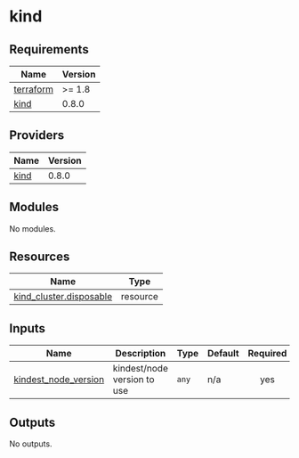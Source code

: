 # kind

<!-- BEGINNING OF PRE-COMMIT-TERRAFORM DOCS HOOK -->
## Requirements

| Name | Version |
|------|---------|
| <a name="requirement_terraform"></a> [terraform](#requirement\_terraform) | >= 1.8 |
| <a name="requirement_kind"></a> [kind](#requirement\_kind) | 0.8.0 |

## Providers

| Name | Version |
|------|---------|
| <a name="provider_kind"></a> [kind](#provider\_kind) | 0.8.0 |

## Modules

No modules.

## Resources

| Name | Type |
|------|------|
| [kind_cluster.disposable](https://registry.terraform.io/providers/tehcyx/kind/0.8.0/docs/resources/cluster) | resource |

## Inputs

| Name | Description | Type | Default | Required |
|------|-------------|------|---------|:--------:|
| <a name="input_kindest_node_version"></a> [kindest\_node\_version](#input\_kindest\_node\_version) | kindest/node version to use | `any` | n/a | yes |

## Outputs

No outputs.
<!-- END OF PRE-COMMIT-TERRAFORM DOCS HOOK -->
